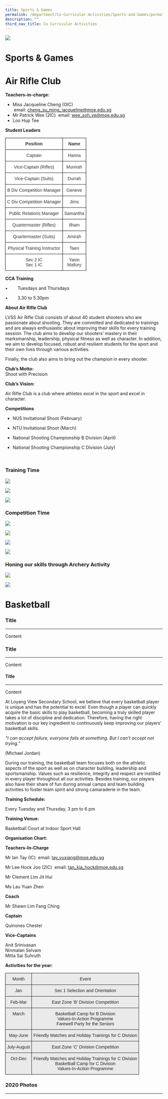 ```yaml
---
title: Sports & Games
permalink: /department/Co-Curricular-Activities/Sports-and-Games/permalink/
description: ""
third_nav_title: Co Curricular Activities
---
```

![](/images/Banner.jpg)

Sports &amp; Games
==============

Air Rifle Club
==============

**Teachers-in-charge:**&nbsp;

*   Miss Jacqueline Cheng (OIC)&nbsp; &nbsp;email:&nbsp;cheng_su_ming_jacqueline@moe.edu.sg
*   Mr Patrick Wee (2IC)&nbsp; email:&nbsp;wee_soh_ye@moe.edu.sg&nbsp;
*   Loo Hup Tee

  
  

**Student Leaders**

<style type="text/css">
.tg  {border-collapse:collapse;border-spacing:0;}
.tg td{border-color:black;border-style:solid;border-width:1px;font-family:Arial, sans-serif;font-size:14px;
  overflow:hidden;padding:10px 5px;word-break:normal;}
.tg th{border-color:black;border-style:solid;border-width:1px;font-family:Arial, sans-serif;font-size:14px;
  font-weight:normal;overflow:hidden;padding:10px 5px;word-break:normal;}
.tg .tg-tlx9{background-color:#FFF;color:#333;text-align:center;vertical-align:top}
.tg .tg-apyk{background-color:#FFF;color:#333;font-weight:bold;text-align:center;vertical-align:top}
</style>
<table class="tg">
<thead>
  <tr>
    <th class="tg-apyk">Position</th>
    <th class="tg-apyk">Name</th>
  </tr>
</thead>
<tbody>
  <tr>
    <td class="tg-tlx9">Captain</td>
    <td class="tg-tlx9">Hanna</td>
  </tr>
  <tr>
    <td class="tg-tlx9">Vice-Captain (Rifles)</td>
    <td class="tg-tlx9">Munirah</td>
  </tr>
  <tr>
    <td class="tg-tlx9">Vice-Captain (Suits)</td>
    <td class="tg-tlx9">Durrah</td>
  </tr>
  <tr>
    <td class="tg-tlx9">B Div Competition Manager</td>
    <td class="tg-tlx9">Geneve</td>
  </tr>
  <tr>
    <td class="tg-tlx9">C Div Competition Manager</td>
    <td class="tg-tlx9">Jims</td>
  </tr>
  <tr>
    <td class="tg-tlx9">Public Relations Manager</td>
    <td class="tg-tlx9">Samantha</td>
  </tr>
  <tr>
    <td class="tg-tlx9">Quartermaster (Rifles)</td>
    <td class="tg-tlx9">Ilham</td>
  </tr>
  <tr>
    <td class="tg-tlx9">Quartermaster (Suits)</td>
    <td class="tg-tlx9">Amirah</td>
  </tr>
  <tr>
    <td class="tg-tlx9">Physical Training Instructor</td>
    <td class="tg-tlx9">Taen</td>
  </tr>
  <tr>
    <td class="tg-tlx9">Sec 2 IC<br>Sec 1 IC</td>
    <td class="tg-tlx9">Yasin<br>Mallory</td>
  </tr>
</tbody>
</table>


**CCA Training**

•&nbsp;&nbsp;&nbsp;&nbsp;&nbsp;&nbsp;&nbsp;&nbsp;Tuesdays and Thursdays

•&nbsp;&nbsp;&nbsp;&nbsp;&nbsp;&nbsp;&nbsp;&nbsp;3.30 to 5.30pm

  

**About Air Rifle Club**

LVSS Air Rifle Club consists of about 40 student shooters who are passionate about shooting. They are committed and dedicated to trainings and are always enthusiastic about improving their skills for every training session. The club aims to develop our shooters’ mastery in their marksmanship, leadership, physical fitness as well as character. In addition, we aim to develop focused, robust and resilient students for the sport and their own lives through various activities.  
  
Finally, the club also aims to bring out the champion in every shooter.  
  

**Club’s Motto:**  
Shoot with Precision

**Club’s Vision:**

Air Rifle Club is a club where athletes excel in the sport and excel in character.

**Competitions**  

*   NUS Invitational Shoot (February)  
    
*   NTU Invitational Shoot (March)  
    
*   National Shooting Championship B Division (April)  
    
*   National Shooting Championship C Division (July)  
    

&nbsp;  
  

### Training Time

![](/images/Air1.jpeg)

![](/images/AIr2.jpeg)

![](/images/Air3.jpeg)

### Competition Time

![](/images/Air4.png)

![](/images/Air5.png)

![](/images/Air6.jpeg)

![](/images/Air7.jpeg)

### Honing our skills through Archery Activity

![](/images/Air8.png)

![](/images/Air9.jpeg)



Basketball
==========


### Title
-----

Content

### Title
-----

Content

#### Title
-----

Content

At Loyang View Secondary School, we believe that every basketball player is unique and has the potential to excel. Even though a player can quickly acquire the basic skills to play basketball, becoming a truly skilled player takes a lot of discipline and dedication. Therefore, having the right motivation is our key ingredient to continuously keep improving our players’ basketball skills.

_“I can accept failure, everyone fails at something. But I can’t accept not trying.”_

(Michael Jordan)

During our training, the basketball team focuses both on the athletic aspects of the sport as well as on character building, leadership and sportsmanship. Values such as resilience, integrity and respect are instilled in every player throughout all our activities. Besides training, our players also have their share of fun during annual camps and team building activities to foster team spirit and strong camaraderie in the team.

**Training Schedule:**&nbsp;

Every Tuesday and Thursday, 3 pm to 6 pm

**Training Venue:**&nbsp;

Basketball Court at Indoor Sport Hall

**Organisation Chart:**

**Teachers-In-Charge**

Mr Ian Tay (IC)&nbsp; email:&nbsp;tay_yuxiang@moe.edu.sg&nbsp;

Mr Lee Hock Joo (2IC)&nbsp; email:&nbsp;tan_kia_hock@moe.edu.sg&nbsp;

Mr Clement Lim Jit Hui

Ms Lau Yuan Zhen

**Coach**

Mr Shawn Lim Fang Ching

**Captain**

Quinones Chester

**Vice-Captains**

Anit Srinivasan  
Ninmalan Selvam  
Mitta Sai Suhruth

**Activities for the year:**

<style type="text/css">
.tg  {border-collapse:collapse;border-spacing:0;}
.tg td{border-color:black;border-style:solid;border-width:1px;font-family:Arial, sans-serif;font-size:14px;
  overflow:hidden;padding:10px 5px;word-break:normal;}
.tg th{border-color:black;border-style:solid;border-width:1px;font-family:Arial, sans-serif;font-size:14px;
  font-weight:normal;overflow:hidden;padding:10px 5px;word-break:normal;}
.tg .tg-ii8k{background-color:#EAEAEA;color:#222;text-align:center;vertical-align:top}
</style>
<table class="tg">
<thead>
  <tr>
    <th class="tg-ii8k">Month</th>
    <th class="tg-ii8k">Event</th>
  </tr>
</thead>
<tbody>
  <tr>
    <td class="tg-ii8k">Jan</td>
    <td class="tg-ii8k">Sec 1 Selection and Orientation</td>
  </tr>
  <tr>
    <td class="tg-ii8k">Feb-Mar</td>
    <td class="tg-ii8k">East Zone ‘B’ Division Competition</td>
  </tr>
  <tr>
    <td class="tg-ii8k">March</td>
    <td class="tg-ii8k">Basketball Camp for B Division<br>Values-In-Action Programme<br>Farewell Party for the Seniors</td>
  </tr>
  <tr>
    <td class="tg-ii8k">May-June</td>
    <td class="tg-ii8k">Friendly Matches and Holiday Trainings for C Division</td>
  </tr>
  <tr>
    <td class="tg-ii8k">July-August</td>
    <td class="tg-ii8k">East Zone ‘C’ Division Competition</td>
  </tr>
  <tr>
    <td class="tg-ii8k">Oct-Dec</td>
    <td class="tg-ii8k">Friendly Matches and Holiday Trainings for C Division<br>Basketball Camp for C Division<br>Values-In-Action Programme</td>
  </tr>
</tbody>
</table>


### 2020 Photos
-----------


